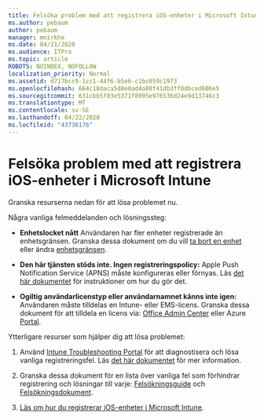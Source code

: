 ```yaml
---
title: Felsöka problem med att registrera iOS-enheter i Microsoft Intune
ms.author: pebaum
author: pebaum
manager: mnirkhe
ms.date: 04/21/2020
ms.audience: ITPro
ms.topic: article
ROBOTS: NOINDEX, NOFOLLOW
localization_priority: Normal
ms.assetid: d717bcc9-1cc1-44f6-b5e6-c1bc059c1973
ms.openlocfilehash: 664c18daca5d8e0ad4a88f41db3ff0dbced606e5
ms.sourcegitcommit: 631cbb5f03e5371f0995e976536d24e9d13746c3
ms.translationtype: MT
ms.contentlocale: sv-SE
ms.lasthandoff: 04/22/2020
ms.locfileid: "43736176"
---
```

# <a name="troubleshoot-issues-with-enrolling-ios-devices-in-microsoft-intune"></a>Felsöka problem med att registrera iOS-enheter i Microsoft Intune

Granska resurserna nedan för att lösa problemet nu. 
  
Några vanliga felmeddelanden och lösningssteg:
  
- **Enhetslocket nått** Användaren har fler enheter registrerade än enhetsgränsen. Granska dessa dokument om du vill [ta bort en enhet](https://docs.microsoft.com/intune/devices-wipe) eller ändra [enhetsgränsen](https://docs.microsoft.com/intune/enrollment-restrictions-set#set-device-limit-restrictions).
    
- **Den här tjänsten stöds inte. Ingen registreringspolicy:** Apple Push Notification Service (APNS) måste konfigureras eller förnyas. Läs [det här dokumentet](https://docs.microsoft.com/intune/apple-mdm-push-certificate-get) för instruktioner om hur du gör det. 
    
- **Ogiltig användarlicenstyp eller användarnamnet känns inte igen:** Användaren måste tilldelas en Intune- eller EMS-licens. Granska dessa dokument för att tilldela en licens via: [Office Admin Center](https://docs.microsoft.com/intune/licenses-assign) eller Azure [Portal](https://docs.microsoft.com/azure/active-directory/license-users-groups).
    
Ytterligare resurser som hjälper dig att lösa problemet:
  
1. Använd [Intune Troubleshooting Portal](https://devicemanagement.microsoft.com/#blade/Microsoft_Intune_DeviceSettings/TroubleshootBlade) för att diagnostisera och lösa vanliga registreringsfel. Läs [det här dokumentet](https://docs.microsoft.com/intune/help-desk-operators) för mer information. 
    
2. Granska dessa dokument för en lista över vanliga fel som förhindrar registrering och lösningar till varje: [Felsökningsguide](https://support.microsoft.com/help/4039809/troubleshooting-ios-device-enrollment-in-intune) och [Felsökningsdokument](https://docs.microsoft.com/intune-classic/troubleshoot/troubleshoot-device-enrollment-in-intune).
    
3. [Läs om hur du registrerar iOS-enheter i Microsoft Intune](https://docs.microsoft.com/intune/ios-enroll).
    

